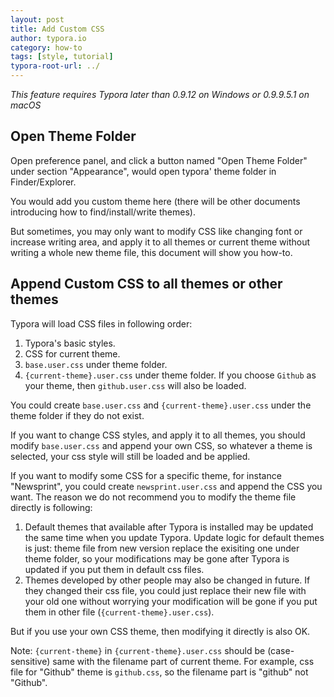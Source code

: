 ```yaml
---
layout: post
title: Add Custom CSS
author: typora.io
category: how-to
tags: [style, tutorial]
typora-root-url: ../
---
```


*This feature requires Typora later than 0.9.12 on Windows or 0.9.9.5.1 on macOS*

## Open Theme Folder

Open preference panel, and click a button named "Open Theme Folder" under section "Appearance", would open typora' theme folder in Finder/Explorer.

You would add you custom theme here (there will be other documents introducing how to find/install/write themes). 

But sometimes, you may only want to modify CSS like changing font or increase writing area, and apply it to all themes or current theme without writing a whole new theme file, this document will show you how-to.

## Append Custom CSS to all themes or other themes

Typora will load CSS files in following order:

1. Typora's basic styles.
2. CSS for current theme.
3. `base.user.css` under theme folder.
4. `{current-theme}.user.css` under theme folder. If you choose `Github` as your theme, then `github.user.css` will also be loaded.

You could create `base.user.css` and `{current-theme}.user.css` under the theme folder if they do not exist.

If you want to change CSS styles, and apply it to all themes, you should modify `base.user.css` and append your own CSS, so whatever a theme is selected, your css style will still be loaded and be applied.

If you want to modify some CSS for a specific theme, for instance "Newsprint", you could create `newsprint.user.css` and append the CSS you want. The reason we do not recommend you to modify the theme file directly is following:

1. Default themes that available after Typora is installed may be updated the same time when you update Typora. Update logic for default themes is just: theme file from new version replace the exisiting one under theme folder, so your modifications may be gone after Typora is updated if you put them in default css files.
2. Themes developed by other people may also be changed in future. If they changed their css file, you could just replace their new file with your old one without worrying your modification will be gone if you put them in other file (`{current-theme}.user.css`).

But if you use your own CSS theme, then modifying it directly is also OK.

Note: `{current-theme}` in `{current-theme}.user.css` should be (case-sensitive) same with the filename part of current theme. For example, css file for "Github" theme is `github.css`, so the filename part is "github" not "Github".
